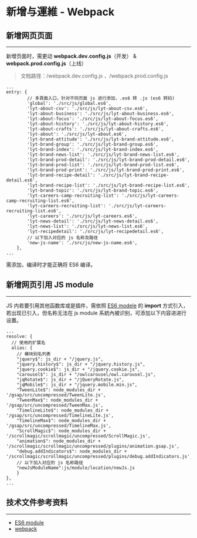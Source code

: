 # 新增与運維 - Webpack

## 新增网页页面
---
新增页面时，需更动 **webpack.dev.config.js**（开发） & **webpack.prod.config.js**（上线）

> 文档路径：/webpack.dev.config.js 、/webpack.prod.config.js

```
...
entry: {
        // 多頁面入口，针对不同页面 js 进行添加，.es6 转 .js (es6 转码)
        'global': './src/js/global.es6',
        'lyt-about-csv': './src/js/lyt-about-csv.es6',
        'lyt-about-business': './src/js/lyt-about-business.es6',
        'lyt-about-focus': './src/js/lyt-about-focus.es6',
        'lyt-about-history': './src/js/lyt-about-history.es6',
        'lyt-about-crafts': './src/js/lyt-about-crafts.es6',
        'lyt-about': './src/js/lyt-about.es6',
        'lyt-brand-attitude': './src/js/lyt-brand-attitude.es6',
        'lyt-brand-group': './src/js/lyt-brand-group.es6',
        'lyt-brand-index': './src/js/lyt-brand-index.es6',
        'lyt-brand-news-list': './src/js/lyt-brand-news-list.es6',
        'lyt-brand-prod-detail': './src/js/lyt-brand-prod-detail.es6',
        'lyt-brand-prod-list': './src/js/lyt-brand-prod-list.es6',
        'lyt-brand-prod-print': './src/js/lyt-brand-prod-print.es6',
        'lyt-brand-recipe-detail': './src/js/lyt-brand-recipe-detail.es6',
        'lyt-brand-recipe-list': './src/js/lyt-brand-recipe-list.es6',
        'lyt-brand-topic': './src/js/lyt-brand-topic.es6',
        'lyt-careers-camp-recruiting-list': './src/js/lyt-careers-camp-recruiting-list.es6',
        'lyt-careers-recruiting-list': './src/js/lyt-careers-recruiting-list.es6',
        'lyt-careers': './src/js/lyt-careers.es6',
        'lyt-news-detail': './src/js/lyt-news-detail.es6',
        'lyt-news-list': './src/js/lyt-news-list.es6',
        'lyt-recipedetail': './src/js/lyt-recipedetail.es6',
        // 以下加入对应的 js 名称及路径
        'new-js-name': './src/js/new-js-name.es6',
    },
...
```

需添加，编译时才能正确将 ES6 编译。

## 新增网页引用 JS module
---

JS 内若要引用其他函数库或是插件，需依照 [ES6 modele](http://es6.ruanyifeng.com/#docs/module) 的 **import** 方式引入，
若出现已引入，但名称无法在 js module 系統內被识别，可添加以下内容进进行设置。

```
...
resolve: {
  // 使用的扩展名
  alias: {
    // 模块别名列表
    "jquery$": js_dir + "/jquery.js",
    "jquery.history$": js_dir + "/jquery.history.js",
    "jquery.cookie$": js_dir + "/jquery.cookie.js",
    "carousel$": js_dir + "/owlcarousel/owl.carousel.js",
    "jqRotate$": js_dir + "/jQueryRotate.js",
    "jqMobile$": js_dir + "/jquery.mobile.min.js",
    "TweenLite$": node_modules_dir + '/gsap/src/uncompressed/TweenLite.js',
    "TweenMax$": node_modules_dir + '/gsap/src/uncompressed/TweenMax.js',
    "TimelineLite$": node_modules_dir + '/gsap/src/uncompressed/TimelineLite.js',
    "TimelineMax$": node_modules_dir + '/gsap/src/uncompressed/TimelineMax.js',
    "ScrollMagic$": node_modules_dir + '/scrollmagic/scrollmagic/uncompressed/ScrollMagic.js',
    "animation$": node_modules_dir + '/scrollmagic/scrollmagic/uncompressed/plugins/animation.gsap.js',
    "debug.addIndicators$": node_modules_dir + '/scrollmagic/scrollmagic/uncompressed/plugins/debug.addIndicators.js',
    // 以下加入对应的 js 名称路径
    "newJsModuleName":js/module/location/newJs.js
    }
},
...

```

## 技术文件参考资料
---

- [ES6 module](http://es6.ruanyifeng.com/#docs/module)
- [webpack](https://doc.webpack-china.org/concepts/)

